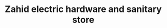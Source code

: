 ---
title: "Zahid electric hardware and sanitary store"
url: /karachi/zahid-electric-hardware-and-sanitary-store/
shop: electronics
---